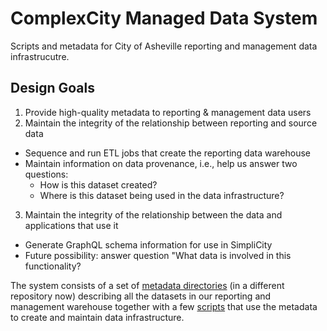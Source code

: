 # ComplexCity Managed Data System
Scripts and metadata for City of Asheville reporting and management data infrastrucutre.

## Design Goals

1. Provide high-quality metadata to reporting & management data users
2. Maintain the integrity of the relationship between reporting and source data
  * Sequence and run ETL jobs that create the reporting data warehouse
  * Maintain information on data provenance, i.e., help us answer two questions:
    * How is this dataset created?
    * Where is this dataset being used in the data infrastructure?
3. Maintain the integrity of the relationship between the data and applications that use it
  * Generate GraphQL schema information for use in SimpliCity
  * Future possibility: answer question "What data is involved in this functionality?


The system consists of a set of [metadata directories](https://github.com/cityofasheville/mda) (in a different repository now) describing all the datasets in our reporting and management warehouse together with a few [scripts](./src/README.md) that use the metadata to create and maintain data infrastructure.


